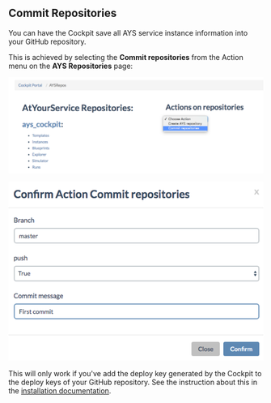 ## Commit Repositories

You can have the Cockpit save all AYS service instance information into your GitHub repository.

This is achieved by selecting the **Commit repositories** from the Action menu on the **AYS Repositories** page:

![](commit-repositories.png)

![](confirm-commit-repositories.png)

This will only work if you've add the deploy key generated by the Cockpit to the deploy keys of your GitHub repository. See the instruction about this in the [installation documentation](../installation/installation).


